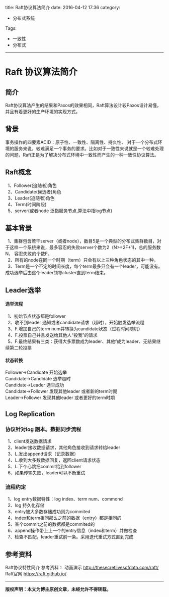 title: Raft协议算法简介
date: 2016-04-12 17:36
category:

- 分布式系统

Tags:

- 一致性
- 分布式

---

# Raft 协议算法简介

## 简介

Raft协议算法产生的结果和Paxos的效果相同，Raft算法设计较Paxos设计易懂，并且有着更好的生产环境的实现方式。

<!-- more -->

## 背景

事务操作的四要素ACID：原子性、一致性、隔离性、持久性、 对于一个分布式环境的服务来说，较难满足一个事务的要求。比如对于一致性来说就是一个较难处理的问题，Raft正是为了解决分布式环境中一致性而产生的一种一致性协议算法。
## Raft概念

  1、Follower(追随者)角色  
  2、Candidate(候选者)角色  
  3、Leader(追随者)角色  
  4、Term(时间阶段)  
  5、server(或者node 泛指服务节点,算法中指log节点)
## 基本背景

  1、集群包含若干server（或者node），数目5是一个典型的分布式集群数目，对于这样一个系统来说，最多容忍的失败server个数为2（N>=2F+1)，总的服务数N， 容忍失败的个数F。  
  2、所有的node在同一个时期（term）只会有以上三种角色状态的其中一种。  
  3、Term是一个不定的时间长度，每个term最多只会有一个leader，可能没有。成功选举后由这个leader领导cluster直到term结束。  
## Leader选举

#### 选举流程

  1、初始节点状态都是follower  
  2、收不到leader 通知或者candidate请求（超时），开始触发选举流程  
  3、F.增加自己的term num并转换为candidate状态（过程时间随机）  
  4、F.投票自己并且发送给其他人“投我”的请求  
  5、F.最终结果有三类：获得大多票数成为leader、其他f成为leader、无结果继续第二轮投票  
#### 状态转换

Follower->Candidate 开始选举  
Candidate->Candidate 选举超时  
Candidate->Leader 选举成功  
Candidate->Follower 发现其他leader 或者新的term时期  
Leader->Follower 发现其他leader 或者更好的term时期  
## Log Replication

### 协议针对log 副本。数据同步流程

  1、client发送数据请求  
  2、leader接收数据请求，其他角色接收到请求转给leader  
  3、L.发出append请求（记录数据）  
  4、L.收到大多数数据回复，返回client请求状态  
  5、L.下个心跳把commit给到follower  
  6、如果传输失败，leader可以不断重试  
### 流程约定

  1、log entry数据特性：log index、term num、commond  
  2、log 持久化存储  
  3、entry被大多数存储成功则为commited  
  4、index和term相同那么之前的数据（entry）都是相同的  
  5、某个commit之前的数据都是commited的  
  6、append操作带上上一个的entry信息（index和term）并做检查  
  7、检查不匹配，leader重试前一条。采用迭代重试方式直到完成   
## 参考资料

Raft协议特性简介
参考资料：
动画演示 http://thesecretlivesofdata.com/raft/  
Raft官网 https://raft.github.io/  

---

**版权声明：本文为博主原创文章，未经允许不得转载。**
